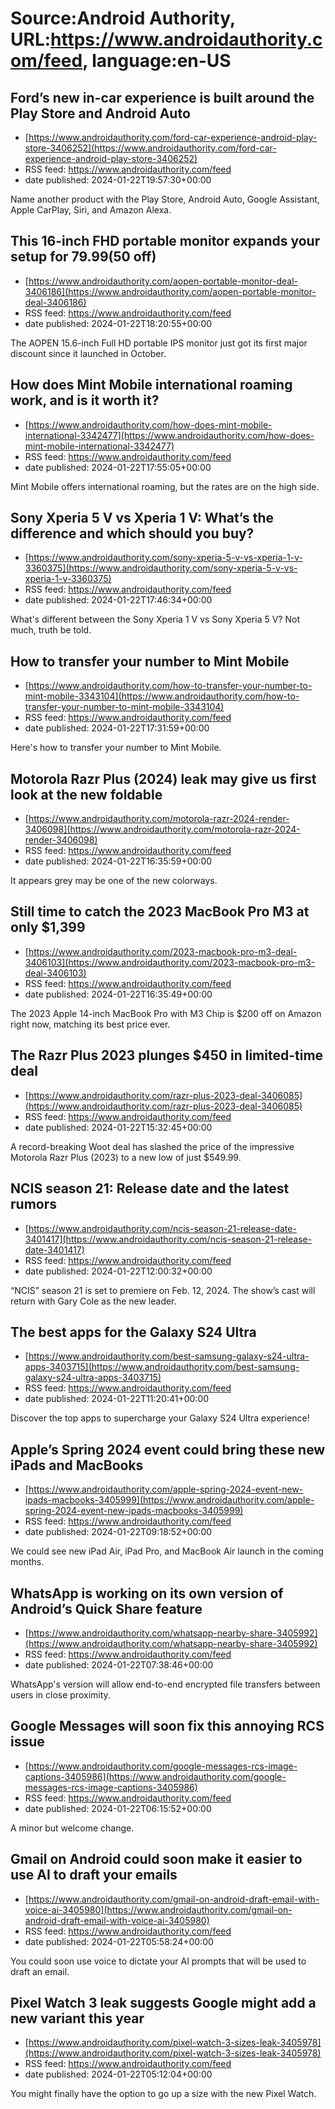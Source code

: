 # Source:Android Authority, URL:https://www.androidauthority.com/feed, language:en-US

## Ford’s new in-car experience is built around the Play Store and Android Auto
 - [https://www.androidauthority.com/ford-car-experience-android-play-store-3406252](https://www.androidauthority.com/ford-car-experience-android-play-store-3406252)
 - RSS feed: https://www.androidauthority.com/feed
 - date published: 2024-01-22T19:57:30+00:00

Name another product with the Play Store, Android Auto, Google Assistant, Apple CarPlay, Siri, and Amazon Alexa.

## This 16-inch FHD portable monitor expands your setup for $79.99 ($50 off)
 - [https://www.androidauthority.com/aopen-portable-monitor-deal-3406186](https://www.androidauthority.com/aopen-portable-monitor-deal-3406186)
 - RSS feed: https://www.androidauthority.com/feed
 - date published: 2024-01-22T18:20:55+00:00

The AOPEN 15.6-inch Full HD portable IPS monitor just got its first major discount since it launched in October.

## How does Mint Mobile international roaming work, and is it worth it?
 - [https://www.androidauthority.com/how-does-mint-mobile-international-3342477](https://www.androidauthority.com/how-does-mint-mobile-international-3342477)
 - RSS feed: https://www.androidauthority.com/feed
 - date published: 2024-01-22T17:55:05+00:00

Mint Mobile offers international roaming, but the rates are on the high side.

## Sony Xperia 5 V vs Xperia 1 V: What’s the difference and which should you buy?
 - [https://www.androidauthority.com/sony-xperia-5-v-vs-xperia-1-v-3360375](https://www.androidauthority.com/sony-xperia-5-v-vs-xperia-1-v-3360375)
 - RSS feed: https://www.androidauthority.com/feed
 - date published: 2024-01-22T17:46:34+00:00

What's different between the Sony Xperia 1 V vs Sony Xperia 5 V? Not much, truth be told.

## How to transfer your number to Mint Mobile
 - [https://www.androidauthority.com/how-to-transfer-your-number-to-mint-mobile-3343104](https://www.androidauthority.com/how-to-transfer-your-number-to-mint-mobile-3343104)
 - RSS feed: https://www.androidauthority.com/feed
 - date published: 2024-01-22T17:31:59+00:00

Here's how to transfer your number to Mint Mobile.

## Motorola Razr Plus (2024) leak may give us first look at the new foldable
 - [https://www.androidauthority.com/motorola-razr-2024-render-3406098](https://www.androidauthority.com/motorola-razr-2024-render-3406098)
 - RSS feed: https://www.androidauthority.com/feed
 - date published: 2024-01-22T16:35:59+00:00

It appears grey may be one of the new colorways.

## Still time to catch the 2023 MacBook Pro M3 at only $1,399
 - [https://www.androidauthority.com/2023-macbook-pro-m3-deal-3406103](https://www.androidauthority.com/2023-macbook-pro-m3-deal-3406103)
 - RSS feed: https://www.androidauthority.com/feed
 - date published: 2024-01-22T16:35:49+00:00

The 2023 Apple 14-inch MacBook Pro with M3 Chip is $200 off on Amazon right now, matching its best price ever.

## The Razr Plus 2023 plunges $450 in limited-time deal
 - [https://www.androidauthority.com/razr-plus-2023-deal-3406085](https://www.androidauthority.com/razr-plus-2023-deal-3406085)
 - RSS feed: https://www.androidauthority.com/feed
 - date published: 2024-01-22T15:32:45+00:00

A record-breaking Woot deal has slashed the price of the impressive Motorola Razr Plus (2023) to a new low of just $549.99.

## NCIS season 21: Release date and the latest rumors
 - [https://www.androidauthority.com/ncis-season-21-release-date-3401417](https://www.androidauthority.com/ncis-season-21-release-date-3401417)
 - RSS feed: https://www.androidauthority.com/feed
 - date published: 2024-01-22T12:00:32+00:00

“NCIS” season 21 is set to premiere on Feb. 12, 2024. The show’s cast will return with Gary Cole as the new leader.

## The best apps for the Galaxy S24 Ultra
 - [https://www.androidauthority.com/best-samsung-galaxy-s24-ultra-apps-3403715](https://www.androidauthority.com/best-samsung-galaxy-s24-ultra-apps-3403715)
 - RSS feed: https://www.androidauthority.com/feed
 - date published: 2024-01-22T11:20:41+00:00

Discover the top apps to supercharge your Galaxy S24 Ultra experience!

## Apple’s Spring 2024 event could bring these new iPads and MacBooks
 - [https://www.androidauthority.com/apple-spring-2024-event-new-ipads-macbooks-3405999](https://www.androidauthority.com/apple-spring-2024-event-new-ipads-macbooks-3405999)
 - RSS feed: https://www.androidauthority.com/feed
 - date published: 2024-01-22T09:18:52+00:00

We could see new iPad Air, iPad Pro, and MacBook Air launch in the coming months.

## WhatsApp is working on its own version of Android’s Quick Share feature
 - [https://www.androidauthority.com/whatsapp-nearby-share-3405992](https://www.androidauthority.com/whatsapp-nearby-share-3405992)
 - RSS feed: https://www.androidauthority.com/feed
 - date published: 2024-01-22T07:38:46+00:00

WhatsApp's version will allow end-to-end encrypted file transfers between users in close proximity.

## Google Messages will soon fix this annoying RCS issue
 - [https://www.androidauthority.com/google-messages-rcs-image-captions-3405986](https://www.androidauthority.com/google-messages-rcs-image-captions-3405986)
 - RSS feed: https://www.androidauthority.com/feed
 - date published: 2024-01-22T06:15:52+00:00

A minor but welcome change.

## Gmail on Android could soon make it easier to use AI to draft your emails
 - [https://www.androidauthority.com/gmail-on-android-draft-email-with-voice-ai-3405980](https://www.androidauthority.com/gmail-on-android-draft-email-with-voice-ai-3405980)
 - RSS feed: https://www.androidauthority.com/feed
 - date published: 2024-01-22T05:58:24+00:00

You could soon use voice to dictate your AI prompts that will be used to draft an email.

## Pixel Watch 3 leak suggests Google might add a new variant this year
 - [https://www.androidauthority.com/pixel-watch-3-sizes-leak-3405978](https://www.androidauthority.com/pixel-watch-3-sizes-leak-3405978)
 - RSS feed: https://www.androidauthority.com/feed
 - date published: 2024-01-22T05:12:04+00:00

You might finally have the option to go up a size with the new Pixel Watch.

